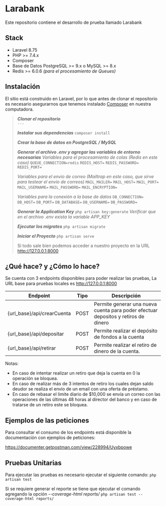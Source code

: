 # Larabank
Este repositorio contiene el desarrollo de prueba llamado Larabank

## Stack

 - Laravel 8.75
 - PHP >= 7.4.x
 - Composer
 - Base de Datos PostgreSQL >= 9.x o MySQL >= 8.x
 - Redis >= 6.0.6 *(para el procesamiento de Queues)*

## Instalación

El sitio está construido en Laravel, por lo que antes de clonar el repositorio es necesario asegurarnos que tenemos instalado [Composer](https://getcomposer.org/) en nuestra computadora.

>    ***Clonar el repositorio***   
>    ``` --- ```
>    
>    ***Instalar sus dependencias***
>    `composer install`
>    
>    ***Crear la base de datos en PostgreSQL / MySQL***
>    
>    ***Generar el archivo .env y agregar las variables de entorno necesarias***
>    *Variables para el procesamiento de colas (Redis en este caso)*
>    `QUEUE_CONNECTION=redis`
>    `REDIS_HOST=`
>    `REDIS_PASSWORD=`
>    `REDIS_PORT=`
>    
>    *Variables para el envío de correo (Mailtrap en este caso, que sirve para testear el envío de correos)*
>    `MAIL_MAILER=`
>    `MAIL_HOST=`
>    `MAIL_PORT=`
>    `MAIL_USERNAME=`
>    `MAIL_PASSWORD=`
>    `MAIL_ENCRYPTION=`
>     
>    *Variables para la conexión a la base de datos*
>    `DB_CONNECTION=`
>    `DB_HOST=`
>    `DB_PORT=`
>    `DB_DATABASE=`
>    `DB_USERNAME=`
>    `DB_PASSWORD=`
>    
>   ***Generar la Application Key***
>    `php artisan key:generate`
>    *Verificar que en el archivo .env exista la variable APP_KEY*   
>    
>    ***Ejecutar los migrates***
>    `php artisan migrate`
>
> ***Iniciar el Proyecto***
>  `php artisan serve`
>  
>  Si todo sale bien podemos acceder a nuestro proyecto en   la URL http://127.0.0.1:8000

## ¿Qué hace? y ¿Cómo lo hace?

Se cuenta con 3 endpoints disponibles para poder realizar las pruebas, La URL base para pruebas locales es http://127.0.0.1:8000

| Endpoint | Tipo | Descripción |
|--|--|--|
|{url_base}/api/crearCuenta  | POST | Permite generar una nueva cuenta para poder efectuar depositos y retiros de dinero  |
|{url_base}/api/depositar  | POST | Permite realizar el depósito de fondos a la cuenta  |
|{url_base}/api/retirar | POST | Permite realizar el retiro de dinero de la cuenta.|

Notas:
- En caso de intentar realizar un retiro que deja la cuenta en 0 la operación se bloquea.
- En caso de realizar más de 3 intentos de retiro los cuales dejan saldo deudor se realiza el envío de un email con una oferta de préstamo.
- En caso de rebasar el limite diario de $10,000 se envía un correo con las operaciones de las últimas 48 horas al director del banco y en caso de tratarse de un retiro este se bloquea.

## Ejemplos de las peticiones

Para consultar el consumo de los endpoints está disponible la documentación con ejemplos de peticiones:

https://documenter.getpostman.com/view/228994/Uyxbpowe

## Pruebas Unitarias

Para ejecutar las pruebas es necesario ejecutar el siguiente comando:
`php artisan test`

Si se requiere generar el reporte se tiene que ejecutar el comando agregando la opción  *--coverage-html reports/*
`php artisan test --coverage-html reports/`
